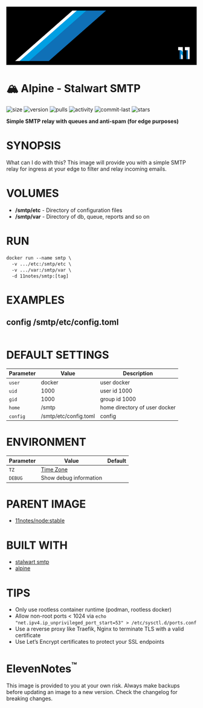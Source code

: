 ![Banner](https://github.com/11notes/defaults/blob/main/static/img/banner.png?raw=true)

# 🏔️ Alpine - Stalwart SMTP
![size](https://img.shields.io/docker/image-size/11notes/smtp/0.6.0?color=0eb305) ![version](https://img.shields.io/docker/v/11notes/smtp/0.6.0?color=eb7a09) ![pulls](https://img.shields.io/docker/pulls/11notes/smtp?color=2b75d6) ![activity](https://img.shields.io/github/commit-activity/m/11notes/docker-smtp?color=c91cb8) ![commit-last](https://img.shields.io/github/last-commit/11notes/docker-smtp?color=c91cb8) ![stars](https://img.shields.io/docker/stars/11notes/smtp?color=e6a50e)

**Simple SMTP relay with queues and anti-spam (for edge purposes)**

# SYNOPSIS
What can I do with this? This image will provide you with a simple SMTP relay for ingress at your edge to filter and relay incoming emails.


# VOLUMES
* **/smtp/etc** - Directory of configuration files
* **/smtp/var** - Directory of db, queue, reports and so on

# RUN
```shell
docker run --name smtp \
  -v .../etc:/smtp/etc \
  -v .../var:/smtp/var \
  -d 11notes/smtp:[tag]
```

# EXAMPLES
## config /smtp/etc/config.toml
```toml

```

# DEFAULT SETTINGS
| Parameter | Value | Description |
| --- | --- | --- |
| `user` | docker | user docker |
| `uid` | 1000 | user id 1000 |
| `gid` | 1000 | group id 1000 |
| `home` | /smtp | home directory of user docker |
| `config` | /smtp/etc/config.toml | config |

# ENVIRONMENT
| Parameter | Value | Default |
| --- | --- | --- |
| `TZ` | [Time Zone](https://en.wikipedia.org/wiki/List_of_tz_database_time_zones) | |
| `DEBUG` | Show debug information | |

# PARENT IMAGE
* [11notes/node:stable](https://hub.docker.com/r/11notes/node)

# BUILT WITH
* [stalwart smtp](https://stalw.art/smtp)
* [alpine](https://alpinelinux.org)

# TIPS
* Only use rootless container runtime (podman, rootless docker)
* Allow non-root ports < 1024 via `echo "net.ipv4.ip_unprivileged_port_start=53" > /etc/sysctl.d/ports.conf`
* Use a reverse proxy like Traefik, Nginx to terminate TLS with a valid certificate
* Use Let’s Encrypt certificates to protect your SSL endpoints

# ElevenNotes<sup>™️</sup>
This image is provided to you at your own risk. Always make backups before updating an image to a new version. Check the changelog for breaking changes.
    
